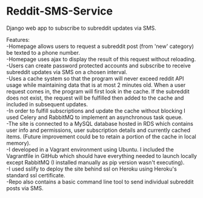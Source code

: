 # Reddit-SMS-Service
Django web app to subscribe to subreddit updates via SMS.  

Features:  
-Homepage allows users to request a subreddit post (from 'new' category) be texted to a phone number.  
-Homepage uses ajax to display the result of this request without reloading.  
-Users can create password protected accounts and subscribe to receive subreddit updates via SMS on a chosen interval.  
-Uses a cache system so that the program will never exceed reddit API usage while maintaining data that is at most 2 minutes old. When a user request comes in, the program will first look in the cache. If the subreddit does not exist, the request will be fulfilled then added to the cache and included in subsequent updates.  
-In order to fulfill subscriptions and update the cache without blocking I used Celery and RabbitMQ to implement an asynchronous task queue.   
-The site is connected to a MySQL database hosted in RDS which contains user info and permissions, user subscription details and currently cached items. (Future improvement could be to retain a portion of the cache in local memory).  
-I developed in a Vagrant environment using Ubuntu. I included the Vagrantfile in GitHub which should have everything needed to launch locally except RabbitMQ (I installed manually as pip version wasn't executing).  
-I used sslify to deploy the site behind ssl on Heroku using Heroku's standard ssl certificate.  
-Repo also contains a basic command line tool to send individual subreddit posts via SMS.